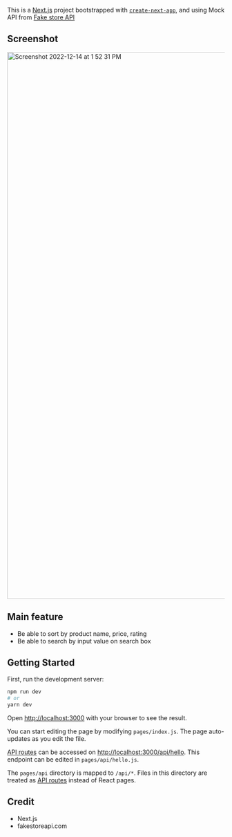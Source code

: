 This is a [Next.js](https://nextjs.org/) project bootstrapped with [`create-next-app`](https://github.com/vercel/next.js/tree/canary/packages/create-next-app),
and using Mock API from  [Fake store API](https://fakestoreapi.com/) 
## Screenshot 
<img width="1266" alt="Screenshot 2022-12-14 at 1 52 31 PM" src="https://user-images.githubusercontent.com/59545545/207689105-bb6f0dac-8880-420d-ab6f-bfb523b337a9.png">

## Main feature 
* Be able to sort by product name, price, rating
* Be able to search by input value on search box


## Getting Started

First, run the development server:

```bash
npm run dev
# or
yarn dev
```

Open [http://localhost:3000](http://localhost:3000) with your browser to see the result.

You can start editing the page by modifying `pages/index.js`. The page auto-updates as you edit the file.

[API routes](https://nextjs.org/docs/api-routes/introduction) can be accessed on [http://localhost:3000/api/hello](http://localhost:3000/api/hello). This endpoint can be edited in `pages/api/hello.js`.

The `pages/api` directory is mapped to `/api/*`. Files in this directory are treated as [API routes](https://nextjs.org/docs/api-routes/introduction) instead of React pages.

## Credit
* Next.js
* fakestoreapi.com
